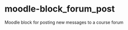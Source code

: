 moodle-block_forum_post
=======================

Moodle block for posting new messages to a course forum
